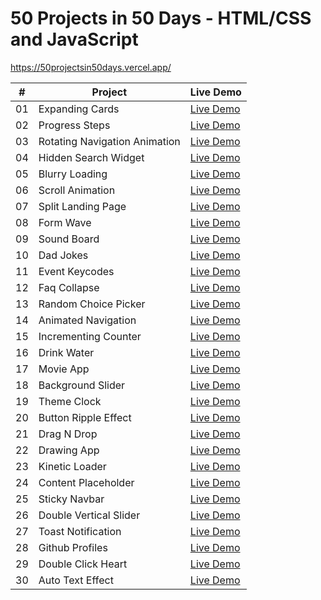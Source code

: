 # 50 Projects in 50 Days - HTML/CSS and JavaScript

https://50projectsin50days.vercel.app/


|  #  | Project                                 | Live Demo                                                                        |                                                                     
| :-: | ----------------------------------------| -------------------------------------------------------------------------------  |
| 01  | Expanding Cards                         | [Live Demo](https://fanyalvarez.github.io/50projectsin50days/day01)              |
| 02  | Progress Steps                          | [Live Demo](https://fanyalvarez.github.io/50projectsin50days/day02)              |
| 03  | Rotating Navigation Animation           | [Live Demo](https://fanyalvarez.github.io/50projectsin50days/day03)              |
| 04  | Hidden Search Widget                    | [Live Demo](https://fanyalvarez.github.io/50projectsin50days/day04)              |
| 05  | Blurry Loading                          | [Live Demo](https://fanyalvarez.github.io/50projectsin50days/day05)              |
| 06  | Scroll Animation                        | [Live Demo](https://fanyalvarez.github.io/50projectsin50days/day06)              |
| 07  | Split Landing Page                      | [Live Demo](https://fanyalvarez.github.io/50projectsin50days/day07)              |
| 08  | Form Wave                               | [Live Demo](https://fanyalvarez.github.io/50projectsin50days/day08)              |
| 09  | Sound Board                             | [Live Demo](https://fanyalvarez.github.io/50projectsin50days/day09)              |
| 10  | Dad Jokes                               | [Live Demo](https://fanyalvarez.github.io/50projectsin50days/day10)              |
| 11  | Event Keycodes                          | [Live Demo](https://fanyalvarez.github.io/50projectsin50days/day11)              |
| 12  | Faq Collapse                            | [Live Demo](https://fanyalvarez.github.io/50projectsin50days/day12)              |
| 13  | Random Choice Picker                    | [Live Demo](https://fanyalvarez.github.io/50projectsin50days/day13)              |
| 14  | Animated Navigation                     | [Live Demo](https://fanyalvarez.github.io/50projectsin50days/day14)              |
| 15  | Incrementing Counter                    | [Live Demo](https://fanyalvarez.github.io/50projectsin50days/day15)              |
| 16  | Drink Water                             | [Live Demo](https://fanyalvarez.github.io/50projectsin50days/day16)              |
| 17  | Movie App                               | [Live Demo](https://fanyalvarez.github.io/50projectsin50days/day17)              |
| 18  | Background Slider                       | [Live Demo](https://fanyalvarez.github.io/50projectsin50days/day18)              |
| 19  | Theme Clock                             | [Live Demo](https://fanyalvarez.github.io/50projectsin50days/day19)              |
| 20  | Button Ripple Effect                    | [Live Demo](https://fanyalvarez.github.io/50projectsin50days/day20)              |
| 21  | Drag N Drop                             | [Live Demo](https://fanyalvarez.github.io/50projectsin50days/day21)              |
| 22  | Drawing App                             | [Live Demo](https://fanyalvarez.github.io/50projectsin50days/day22)              |
| 23  | Kinetic Loader                          | [Live Demo](https://fanyalvarez.github.io/50projectsin50days/day23)              |
| 24  | Content Placeholder                     | [Live Demo](https://fanyalvarez.github.io/50projectsin50days/day24)              |
| 25  | Sticky Navbar                           | [Live Demo](https://fanyalvarez.github.io/50projectsin50days/day25)              |
| 26  | Double Vertical Slider                  | [Live Demo](https://fanyalvarez.github.io/50projectsin50days/day26)              |
| 27  | Toast Notification                      | [Live Demo](https://fanyalvarez.github.io/50projectsin50days/day27)              |
| 28  | Github Profiles                         | [Live Demo](https://fanyalvarez.github.io/50projectsin50days/day28)              |
| 29  | Double Click Heart                      | [Live Demo](https://fanyalvarez.github.io/50projectsin50days/day29)              |
| 30  | Auto Text Effect                        | [Live Demo](https://fanyalvarez.github.io/50projectsin50days/day30)              |
